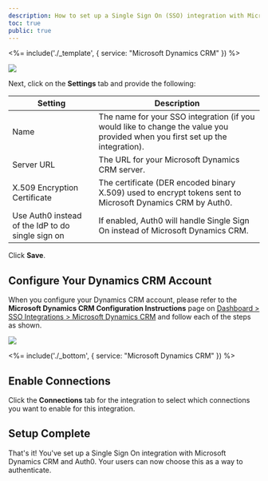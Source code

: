 ```yaml
---
description: How to set up a Single Sign On (SSO) integration with Microsoft Dynamics CRM and Auth0.
toc: true
public: true
---
```


<%= include('./_template', {
  service: "Microsoft Dynamics CRM"
}) %>

![](/media/articles/sso/integrations/dynamics-crm/instructions.png)

Next, click on the **Settings** tab and provide the following:

Setting | Description
--------|------------
Name | The name for your SSO integration (if you would like to change the value you provided when you first set up the integration).
Server URL | The URL for your Microsoft Dynamics CRM server.
X.509 Encryption Certificate | The certificate (DER encoded binary X.509) used to encrypt tokens sent to Microsoft Dynamics CRM by Auth0.
Use Auth0 instead of the IdP to do single sign on | If enabled, Auth0 will handle Single Sign On instead of Microsoft Dynamics CRM.

Click **Save**.

## Configure Your Dynamics CRM Account

When you configure your Dynamics CRM account, please refer to the **Microsoft Dynamics CRM Configuration Instructions** page on [Dashboard > SSO Integrations > Microsoft Dynamics CRM](${manage_url}/#/externalapps/) and follow each of the steps as shown.

![](/media/articles/sso/integrations/dynamics-crm/instructions.png)

<%= include('./_bottom', {
   service: "Microsoft Dynamics CRM" 
}) %>

## Enable Connections

Click the **Connections** tab for the integration to select which connections you want to enable for this integration.

## Setup Complete

That's it! You've set up a Single Sign On integration with Microsoft Dynamics CRM and Auth0. Your users can now choose this as a way to authenticate.

